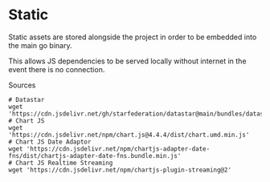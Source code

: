 # Static

Static assets are stored alongside the project in order to be embedded into the main go binary.

This allows JS dependencies to be served locally without internet in the event there is no connection.

Sources 

```shell
# Datastar
wget 'https://cdn.jsdelivr.net/gh/starfederation/datastar@main/bundles/datastar.js'
# Chart JS
wget 'https://cdn.jsdelivr.net/npm/chart.js@4.4.4/dist/chart.umd.min.js'
# Chart JS Date Adaptor
wget 'https://cdn.jsdelivr.net/npm/chartjs-adapter-date-fns/dist/chartjs-adapter-date-fns.bundle.min.js'
# Chart JS Realtime Streaming 
wget 'https://cdn.jsdelivr.net/npm/chartjs-plugin-streaming@2'
```